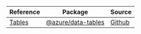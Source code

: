 | Reference | Package | Source |
|---|---|---|
|[Tables](data-tables-readme)|[@azure/data-tables](https://www.npmjs.com/package/@azure/data-tables)|[Github](https://github.com/Azure/azure-sdk-for-js/blob/main/sdk/tables/data-tables)|
